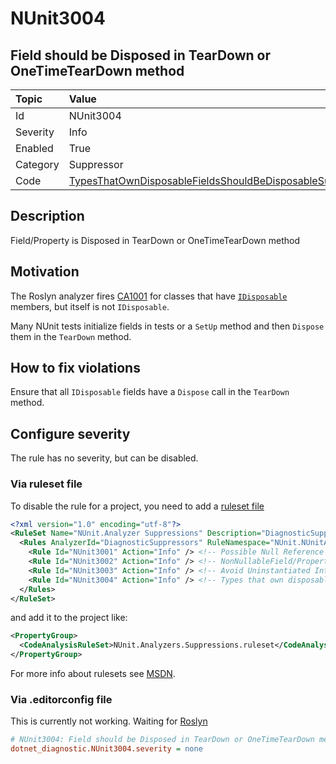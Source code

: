# NUnit3004

## Field should be Disposed in TearDown or OneTimeTearDown method

| Topic    | Value
| :--      | :--
| Id       | NUnit3004
| Severity | Info
| Enabled  | True
| Category | Suppressor
| Code     | [TypesThatOwnDisposableFieldsShouldBeDisposableSuppressor](https://github.com/nunit/nunit.analyzers/blob/4.9.2/src/nunit.analyzers/DiagnosticSuppressors/TypesThatOwnDisposableFieldsShouldBeDisposableSuppressor.cs)

## Description

Field/Property is Disposed in TearDown or OneTimeTearDown method

## Motivation

The Roslyn analyzer fires
[CA1001](https://learn.microsoft.com/en-us/dotnet/fundamentals/code-analysis/quality-rules/ca1001)
for classes that have
[`IDisposable`](https://learn.microsoft.com/en-us/dotnet/api/system.idisposable) members, but itself is not
`IDisposable`.

Many NUnit tests initialize fields in tests or a `SetUp` method and then `Dispose` them in the `TearDown` method.

## How to fix violations

Ensure that all `IDisposable` fields have a `Dispose` call in the `TearDown` method.

<!-- start generated config severity -->
## Configure severity

The rule has no severity, but can be disabled.

### Via ruleset file

To disable the rule for a project, you need to add a
[ruleset file](https://github.com/nunit/nunit.analyzers/blob/4.9.2/src/nunit.analyzers/DiagnosticSuppressors/NUnit.Analyzers.Suppressions.ruleset)

```xml
<?xml version="1.0" encoding="utf-8"?>
<RuleSet Name="NUnit.Analyzer Suppressions" Description="DiagnosticSuppression Rules" ToolsVersion="12.0">
  <Rules AnalyzerId="DiagnosticSuppressors" RuleNamespace="NUnit.NUnitAnalyzers">
    <Rule Id="NUnit3001" Action="Info" /> <!-- Possible Null Reference -->
    <Rule Id="NUnit3002" Action="Info" /> <!-- NonNullableField/Property is Uninitialized -->
    <Rule Id="NUnit3003" Action="Info" /> <!-- Avoid Uninstantiated Internal Classes -->
    <Rule Id="NUnit3004" Action="Info" /> <!-- Types that own disposable fields should be disposable -->
  </Rules>
</RuleSet>
```

and add it to the project like:

```xml
<PropertyGroup>
  <CodeAnalysisRuleSet>NUnit.Analyzers.Suppressions.ruleset</CodeAnalysisRuleSet>
</PropertyGroup>
```

For more info about rulesets see [MSDN](https://learn.microsoft.com/en-us/visualstudio/code-quality/using-rule-sets-to-group-code-analysis-rules?view=vs-2022).

### Via .editorconfig file

This is currently not working. Waiting for [Roslyn](https://github.com/dotnet/roslyn/issues/49727)

```ini
# NUnit3004: Field should be Disposed in TearDown or OneTimeTearDown method
dotnet_diagnostic.NUnit3004.severity = none
```
<!-- end generated config severity -->
